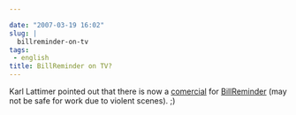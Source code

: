 ```yaml
---

date: "2007-03-19 16:02"
slug: |
  billreminder-on-tv
tags:
 - english
title: BillReminder on TV?
---
```


Karl Lattimer pointed out that there is now a
[comercial](http://video.google.co.uk/videoplay?docid=2650067302874866457&q=strutter+direct)
for [BillReminder](http://billreminder.sourceforge.net/) (may not be
safe for work due to violent scenes). ;)
